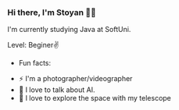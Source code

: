 ### Hi there, I'm Stoyan 🧑‍💻


I'm currently studying Java at SoftUni.

Level: Beginer✌️



  * Fun facts:

 - ⚡  I'm a photographer/videographer
 - 🤖  I love to talk about AI.
 - 🔭  I love to explore the space with my telescope
 
 
 


